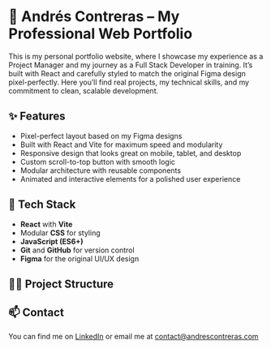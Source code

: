 # 💼 Andrés Contreras – My Professional Web Portfolio

This is my personal portfolio website, where I showcase my experience as a Project Manager and my journey as a Full Stack Developer in training. It’s built with React and carefully styled to match the original Figma design pixel-perfectly. Here you’ll find real projects, my technical skills, and my commitment to clean, scalable development.

## ✨ Features

* Pixel-perfect layout based on my Figma designs  
* Built with React and Vite for maximum speed and modularity  
* Responsive design that looks great on mobile, tablet, and desktop  
* Custom scroll-to-top button with smooth logic  
* Modular architecture with reusable components  
* Animated and interactive elements for a polished user experience  

## 🧱 Tech Stack

* **React** with **Vite**  
* Modular **CSS** for styling  
* **JavaScript (ES6+)**  
* **Git** and **GitHub** for version control  
* **Figma** for the original UI/UX design  

## 🧑‍💻 Project Structure

## 📫 Contact

You can find me on [LinkedIn](https://www.linkedin.com/in/andrescontrerasar/) or email me at contact@andrescontreras.com

